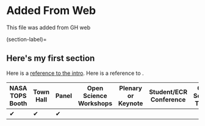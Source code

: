 # Added From Web

This file was added from GH web

(section-label)=
## Here's my first section

Here is a [reference to the intro](intro.md). Here is a reference to [](section-label).

| NASA TOPS Booth | Town Hall | Panel    | Open Science Workshops | Plenary or Keynote | Student/ECR Conference | Open Science Theme |
| --------------- | --------- | ---------| ------------------ | ------------------ | ---------------------- | ------------------ |
| &#10004;        | &#10004;  | &#10004; |                    |                    |                        |                    |